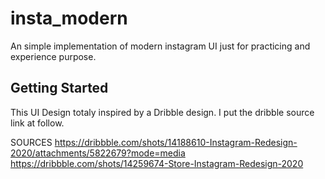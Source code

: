 # insta_modern

An simple implementation of modern instagram UI just for practicing and experience purpose.

## Getting Started

This UI Design totaly inspired by a Dribble design. I put the dribble source link at follow.

SOURCES
https://dribbble.com/shots/14188610-Instagram-Redesign-2020/attachments/5822679?mode=media
https://dribbble.com/shots/14259674-Store-Instagram-Redesign-2020
